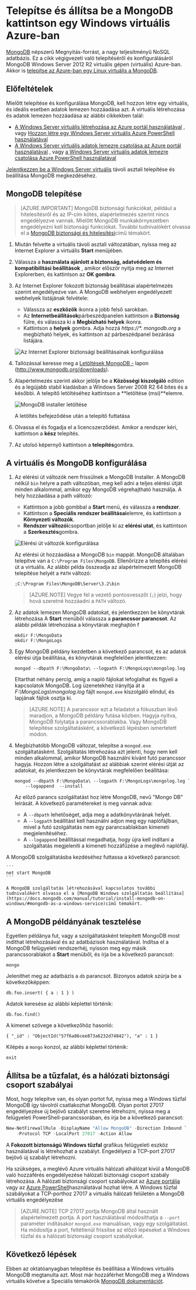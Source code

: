 <properties
    pageTitle="MongoDB telepítése a Windows virtuális |} Microsoft Azure"
    description="Megtudhatja, hogy miként MongoDB telepítése egy fut a Windows Server 2012 R2 az erőforrás-kezelő telepítési modell készült Azure virtuális."
    services="virtual-machines-windows"
    documentationCenter=""
    authors="iainfoulds"
    manager="timlt"
    editor=""/>

<tags
    ms.service="virtual-machines-windows"
    ms.workload="infrastructure-services"
    ms.tgt_pltfrm="vm-windows"
    ms.devlang="na"
    ms.topic="article"
    ms.date="10/04/2016"
    ms.author="iainfou"/>

# <a name="install-and-configure-mongodb-on-a-windows-vm-in-azure"></a>Telepítse és állítsa be a MongoDB kattintson egy Windows virtuális Azure-ban
[MongoDB](http://www.mongodb.org) népszerű Megnyitás-forrást, a nagy teljesítményű NoSQL adatbázis. Ez a cikk végigvezeti való telepítéséről és konfigurálásáról MongoDB Windows Server 2012 R2 virtuális gépen (virtuális) Azure-ban. Akkor is [telepítse az Azure-ban egy Linux virtuális a MongoDB](virtual-machines-linux-install-mongodb.md).


## <a name="prerequisites"></a>Előfeltételek

Mielőtt telepítése és konfigurálása MongoDB, kell hozzon létre egy virtuális, és ideális esetben adatok lemezen hozzáadása azt. A virtuális létrehozása és adatok lemezen hozzáadása az alábbi cikkekben talál:

- [A Windows Server virtuális létrehozása az Azure portál használatával](virtual-machines-windows-hero-tutorial.md) , vagy [Hozzon létre egy Windows Server virtuális Azure PowerShell használatával](virtual-machines-windows-ps-create.md)
- [A Windows Server virtuális adatok lemezre csatolása az Azure portál használatával](virtual-machines-windows-attach-disk-portal.md) , vagy [a Windows Server virtuális adatok lemezre csatolása Azure PowerShell használatával](https://msdn.microsoft.com/library/mt603673.aspx)
    
[Jelentkezzen be a Windows Server virtuális](virtual-machines-windows-connect-logon.md) távoli asztali telepítése és beállítása MongoDB megkezdéséhez.


## <a name="install-mongodb"></a>MongoDB telepítése

> [AZURE.IMPORTANT] MongoDB biztonsági funkciókat, például a hitelesítésről és az IP-cím kötés, alapértelmezés szerint nincs engedélyezve vannak. Mielőtt MongoDB munkakörnyezetben engedélyezni kell biztonsági funkciókat. További tudnivalókért olvassa el a [MongoDB biztonsági és hitelesítési](http://www.mongodb.org/display/DOCS/Security+and+Authentication)című témakört.

1. Miután felvette a virtuális távoli asztali változatában, nyissa meg az Internet Explorer a virtuális **Start** menüjében.

2. Válassza a **használata ajánlott a biztonság, adatvédelem és kompatibilitási beállítások** , amikor először nyitja meg az Internet Explorerben, és kattintson az **OK gombra**.

3. Az Internet Explorer fokozott biztonság beállításai alapértelmezés szerint engedélyezve van. A MongoDB webhelyen engedélyezett webhelyek listájának felvétele:

    - Válassza az **eszközök** ikonra a jobb felső sarokban.
    - Az **Internetbeállítások**párbeszédpanelen kattintson a **Biztonság** fülre, és válassza ki a **Megbízható helyek** ikonra.
    - Kattintson a **helyek** gombra. Adja hozzá _https://\*. mongodb.org_ a megbízható helyek, és kattintson az párbeszédpanel bezárása listájára.

    ![Az Internet Explorer biztonsági beállításainak konfigurálása](./media/virtual-machines-windows-install-mongodb/configure-internet-explorer-security.png)

4. Tallózással keresse meg a [Letöltések MongoDB -](http://www.mongodb.org/downloads) lapon (http://www.mongodb.org/downloads).

5. Alapértelmezés szerint akkor jelölje be a **Közösségi kiszolgáló** edition és a legújabb stabil kiadásban a Windows Server 2008 R2 64 bites és a későbbi. A telepítő letöltéséhez kattintson a **letöltése (msi)**elemre.

    ![MongoDB installer letöltése](./media/virtual-machines-windows-install-mongodb/download-mongodb.png)

    A letöltés befejeződése után a telepítő futtatása

6. Olvassa el és fogadja el a licencszerződést. Amikor a rendszer kéri, kattintson a **kész** telepítés.

7. Az utolsó képernyő kattintson a **telepítés**gombra.


## <a name="configure-the-vm-and-mongodb"></a>A virtuális és MongoDB konfigurálása

1. Az elérési út változók nem frissülnek a MongoDB Installer. A MongoDB nélkül `bin` helyre a path változóban, meg kell adni a teljes elérési útját minden alkalommal, amikor egy MongoDB végrehajtható használja. A hely hozzáadása a path változó:

    - Kattintson a jobb gombbal a **Start** menü, és válassza a **rendszer**.
    - Kattintson a **Speciális rendszer beállításai**elemre, és kattintson a **Környezeti változók**.
    - **Rendszer változói**csoportban jelölje ki az **elérési utat**, és kattintson a **Szerkesztés**gombra.

    ![Elérési út változók konfigurálása](./media/virtual-machines-windows-install-mongodb/configure-path-variables.png)

    Az elérési út hozzáadása a MongoDB `bin` mappát. MongoDB általában telepítve van a `C:\Program Files\MongoDB`. Ellenőrizze a telepítés elérési út a virtuális. Az alábbi példa összeadja az alapértelmezett MongoDB telepítése helyét a `PATH` változó:

    ```
    ;C:\Program Files\MongoDB\Server\3.2\bin
    ```

    > [AZURE.NOTE] Vegye fel a vezető pontosvesszőt (`;`) jelzi, hogy hová szeretné hozzáadni a `PATH` változó.

2. Az adatok lemezen MongoDB adatokat, és jelentkezzen be könyvtárak létrehozása A **Start** menüből válassza a **parancssor parancsot**. Az alábbi példák létrehozása a könyvtárak meghajtón f

    ```
    mkdir F:\MongoData
    mkdir F:\MongoLogs
    ```

3. Egy MongoDB példány kezdetben a következő parancsot, és az adatok elérési útja beállítása, és könyvtárak megfelelően jelentkezzen:

    ```
    mongod --dbpath F:\MongoData\ --logpath F:\MongoLogs\mongolog.log
    ```

    Eltarthat néhány percig, amíg a napló fájlokat lefoglalhat és figyeli a kapcsolatok MongoDB. Log üzenetekhez irányítja át a *F:\MongoLogs\mongolog.log* fájlt `mongod.exe` kiszolgáló elindul, és lapjának fájlok osztja ki.

    > [AZURE.NOTE] A parancssor ezt a feladatot a fókuszban lévő maradjon, a MongoDB példány futása közben. Hagyja nyitva, MongoDB folytatja a parancssorablakba. Vagy MongoDB telepítése szolgáltatásként, a következő lépésben ismertetett módon.

4. Megbízhatóbb MongoDB változat, telepítse a `mongod.exe` szolgáltatásként. Szolgáltatás létrehozása azt jelenti, hogy nem kell minden alkalommal, amikor MongoDB használni kívánt futó parancssor hagyja. Hozzon létre a szolgáltatást az alábbiak szerint elérési útját az adatokat, és jelentkezzen be könyvtárak megfelelően beállítása:

    ```
    mongod --dbpath F:\MongoData\ --logpath F:\MongoLogs\mongolog.log `
        --logappend  --install
    ```

    Az előző parancs szolgáltatást hoz létre MongoDB, nevű "Mongo DB" leírását. A következő paramétereket is meg vannak adva:

    - A `--dbpath` lehetőséget, adja meg a adatkönyvtárának helyét.
    - A `--logpath` beállítást kell használni adjon meg egy naplófájlban, mivel a futó szolgáltatás nem egy parancsablakban kimeneti megjelenítéséhez.
    - A `--logappend` beállítással megadhatja, hogy újra kell indítani a szolgáltatás megjeleníti a kimeneti hozzáfűzése a meglévő naplófájl.

  A MongoDB szolgáltatásba kezdéséhez futtassa a következő parancsot:

    ```
    net start MongoDB
    ```

    A MongoDB szolgáltatás létrehozásával kapcsolatos további tudnivalókért olvassa el a [MongoDB Windows szolgáltatás beállítása](https://docs.mongodb.com/manual/tutorial/install-mongodb-on-windows/#mongodb-as-a-windows-service)című témakört.

## <a name="test-the-mongodb-instance"></a>A MongoDB példányának tesztelése

Egyetlen példánya fut, vagy a szolgáltatásként telepített MongoDB most indíthat létrehozásával és az adatbázisok használatával. Indítsa el a MongoDB felügyeleti rendszerhéj, nyisson meg egy másik parancssorablakot a **Start** menüből, és írja be a következő parancsot:

```
mongo  
```

Jeleníthet meg az adatbázis a `db` parancsot. Bizonyos adatok szúrja be a következőképpen:

```
db.foo.insert( { a : 1 } )
```

Adatok keresése az alábbi képlettel történik:

```
db.foo.find()
```

A kimenet szövege a következőhöz hasonló:

```
{ "_id" : "ObjectId("57f6a86cee873a6232d74842"), "a" : 1 }
```

Kilépés a `mongo` konzol, az alábbi képlettel történik:

```
exit
```

## <a name="configure-firewall-and-network-security-group-rules"></a>Állítsa be a tűzfalat, és a hálózati biztonsági csoport szabályai
Most, hogy telepítve van, és olyan portot fut, nyissa meg a Windows tűzfal MongoDB így távolról csatlakozhat MongoDB. Olyan portot 27017 engedélyezése új bejövő szabályt szeretne létrehozni, nyissa meg a felügyeleti PowerShell-parancssorában, és írja be a következő parancsot:

```powerShell
New-NetFirewallRule -DisplayName "Allow MongoDB" -Direction Inbound `
    -Protocol TCP -LocalPort 27017 -Action Allow
```

A **Fokozott biztonságú Windows tűzfal** grafikus felügyeleti eszköz használatával is létrehozhat a szabályt. Engedélyezi a TCP-port 27017 bejövő új szabályt létrehozni.

Ha szükséges, a meglévő Azure virtuális hálózati alhálózat kívül a MongoDB való hozzáférés engedélyezése hálózati biztonsági csoport szabály létrehozása. A hálózati biztonsági csoport szabályokat az [Azure portálja](virtual-machines-windows-nsg-quickstart-portal.md) vagy az [Azure PowerShell](virtual-machines-windows-nsg-quickstart-powershell.md)használatával hozhat létre. A Windows tűzfal szabályokat a TCP-porthoz 27017 a virtuális hálózati felületén a MongoDB virtuális engedélyezése

> [AZURE.NOTE] TCP 27017 portja MongoDB által használt alapértelmezett portja. A port használatával módosíthatja a `--port` paraméter indításakor `mongod.exe` manuálisan, vagy egy szolgáltatást. Ha módosítja a port, feltétlenül frissítse az előző lépéseket a Windows tűzfal és a hálózati biztonsági csoport szabályokat.


## <a name="next-steps"></a>Következő lépések
Ebben az oktatóanyagban telepítése és beállítása a Windows virtuális MongoDB megtanulta azt. Most már hozzáférhet MongoDB meg a Windows virtuális követve a Speciális témakörök [MongoDB dokumentációt](https://docs.mongodb.com/manual/).
